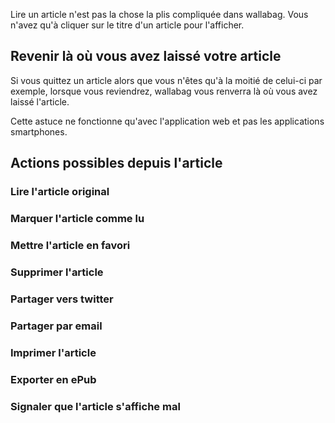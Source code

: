 Lire un article n'est pas la chose la plis compliquée dans wallabag. Vous n'avez qu'à cliquer sur le titre d'un article pour l'afficher. 

## Revenir là où vous avez laissé votre article
Si vous quittez un article alors que vous n'êtes qu'à la moitié de celui-ci par exemple, lorsque vous reviendrez, wallabag vous renverra là où vous avez laissé l'article.

Cette astuce ne fonctionne qu'avec l'application web et pas les applications smartphones. 

## Actions possibles depuis l'article 
### Lire l'article original
### Marquer l'article comme lu 
### Mettre l'article en favori
### Supprimer l'article
### Partager vers twitter
### Partager par email
### Imprimer l'article
### Exporter en ePub
### Signaler que l'article s'affiche mal